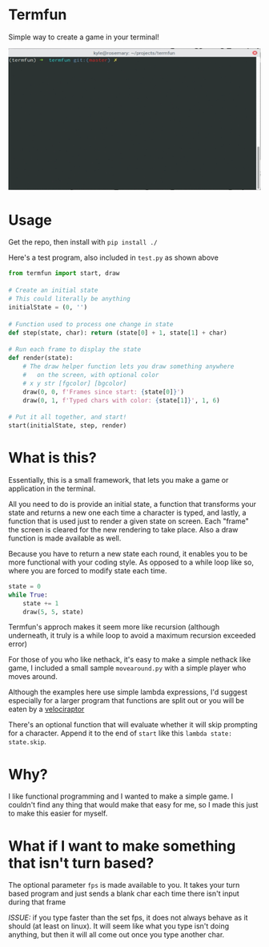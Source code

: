 # Termfun

Simple way to create a game in your terminal!

![Demo](https://raw.githubusercontent.com/kyleperik/termfun/master/demo.gif)

# Usage

Get the repo, then install with `pip install ./`

Here's a test program, also included in `test.py` as shown above

``` python
from termfun import start, draw

# Create an initial state
# This could literally be anything
initialState = (0, '')

# Function used to process one change in state
def step(state, char): return (state[0] + 1, state[1] + char)

# Run each frame to display the state
def render(state):
    # The draw helper function lets you draw something anywhere
    #   on the screen, with optional color
    # x y str [fgcolor] [bgcolor]
    draw(0, 0, f'Frames since start: {state[0]}')
    draw(0, 1, f'Typed chars with color: {state[1]}', 1, 6)

# Put it all together, and start!
start(initialState, step, render)
```

# What is this?

Essentially, this is a small framework, that lets you make a game or application in the terminal.

All you need to do is provide an initial state, a function that transforms your state and returns a new one each time a character is typed, and lastly, a function that is used just to render a given state on screen. Each "frame" the screen is cleared for the new rendering to take place. Also a draw function is made available as well.

Because you have to return a new state each round, it enables you to be more functional with your coding style. As opposed to a while loop like so, where you are forced to modify state each time.

``` python
state = 0
while True:
    state += 1
    draw(5, 5, state)
```

Termfun's approch makes it seem more like recursion (although underneath, it truly is a while loop to avoid a maximum recursion exceeded error)

For those of you who like nethack, it's easy to make a simple nethack like game, I included a small sample `movearound.py` with a simple player who moves around.

Although the examples here use simple lambda expressions, I'd suggest especially for a larger program that functions are split out or you will be eaten by a [velociraptor](https://www.xkcd.com/292/)

There's an optional function that will evaluate whether it will skip prompting for a character. Append it to the end of `start` like this `lambda state: state.skip`.

# Why?

I like functional programming and I wanted to make a simple game. I couldn't find any thing that would make that easy for me, so I made this just to make this easier for myself.

# What if I want to make something that isn't turn based?

The optional parameter `fps` is made available to you. It takes your turn based program and just sends a blank char each time there isn't input during that frame

*ISSUE:* if you type faster than the set fps, it does not always behave as it should (at least on linux). It will seem like what you type isn't doing anything, but then it will all come out once you type another char.
